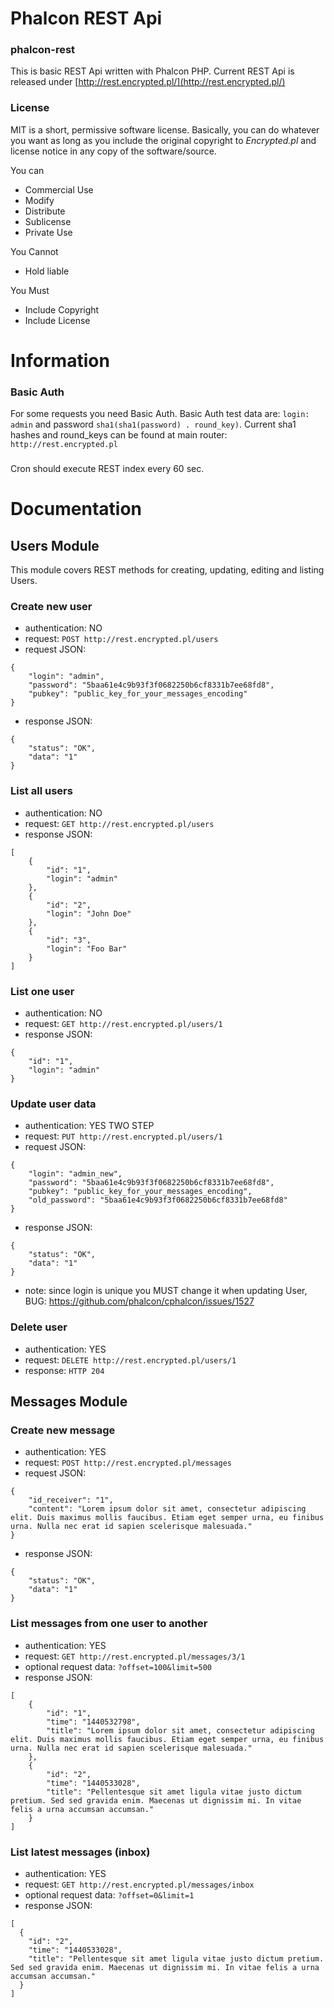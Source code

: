 # Phalcon REST Api 

### phalcon-rest
This is basic REST Api written with Phalcon PHP. Current REST Api is released under  [http://rest.encrypted.pl/](http://rest.encrypted.pl/)

### License 
MIT is a short, permissive software license. Basically, you can do whatever you want as long as you include the original copyright to *Encrypted.pl* and license notice in any copy of the software/source.

You can
- Commercial Use
- Modify
- Distribute
- Sublicense
- Private Use


You Cannot
- Hold liable

You Must
- Include Copyright
- Include License

# Information

### Basic Auth
For some requests you need Basic Auth. Basic Auth test data are: ```login: admin``` and password ```sha1(sha1(password) . round_key)```. Current sha1 hashes  and round_keys can be found at main router: ```http://rest.encrypted.pl```

###
Cron should execute REST index every 60 sec.

# Documentation

## Users Module
This module covers REST methods for creating, updating, editing and listing Users.

### Create new user
- authentication: NO
- request: ```POST http://rest.encrypted.pl/users```
- request JSON:
```
{
    "login": "admin",
    "password": "5baa61e4c9b93f3f0682250b6cf8331b7ee68fd8",
    "pubkey": "public_key_for_your_messages_encoding"
}
```
- response JSON:
```
{
    "status": "OK",
    "data": "1"
}
```

### List all users
- authentication: NO
- request: ```GET http://rest.encrypted.pl/users```
- response JSON:
```
[
    {
        "id": "1",
        "login": "admin"
    },
    {
        "id": "2",
        "login": "John Doe"
    },
    {
        "id": "3",
        "login": "Foo Bar"
    }
]
```

### List one user
- authentication: NO
- request: ```GET http://rest.encrypted.pl/users/1```
- response JSON:
```
{
    "id": "1",
    "login": "admin"
}
```

### Update user data
- authentication: YES TWO STEP
- request: ```PUT http://rest.encrypted.pl/users/1```
- request JSON:
```
{
    "login": "admin_new",
    "password": "5baa61e4c9b93f3f0682250b6cf8331b7ee68fd8",
    "pubkey": "public_key_for_your_messages_encoding",
    "old_password": "5baa61e4c9b93f3f0682250b6cf8331b7ee68fd8"
}
```
- response JSON:
```
{
    "status": "OK",
    "data": "1"
}
```
- note: since login is unique you MUST change it when updating User, BUG: https://github.com/phalcon/cphalcon/issues/1527

### Delete user
- authentication: YES
- request: ```DELETE http://rest.encrypted.pl/users/1```
- response: ```HTTP 204```

## Messages Module

### Create new message
- authentication: YES
- request: ```POST http://rest.encrypted.pl/messages```
- request JSON:
```
{
    "id_receiver": "1",
    "content": "Lorem ipsum dolor sit amet, consectetur adipiscing elit. Duis maximus mollis faucibus. Etiam eget semper urna, eu finibus urna. Nulla nec erat id sapien scelerisque malesuada."
}
```
- response JSON:
```
{
    "status": "OK",
    "data": "1"
}
```

### List messages from one user to another
- authentication: YES
- request: ```GET http://rest.encrypted.pl/messages/3/1```
- optional request data: ```?offset=100&limit=500```
- response JSON:
```
[
    {
        "id": "1",
        "time": "1440532798",
        "title": "Lorem ipsum dolor sit amet, consectetur adipiscing elit. Duis maximus mollis faucibus. Etiam eget semper urna, eu finibus urna. Nulla nec erat id sapien scelerisque malesuada."
    },
    {
        "id": "2",
        "time": "1440533028",
        "title": "Pellentesque sit amet ligula vitae justo dictum pretium. Sed sed gravida enim. Maecenas ut dignissim mi. In vitae felis a urna accumsan accumsan."
    }
]
```

### List latest messages (inbox)
- authentication: YES
- request: ```GET http://rest.encrypted.pl/messages/inbox```
- optional request data: ```?offset=0&limit=1```
- response JSON:
```
[
  {
    "id": "2",
    "time": "1440533028",
    "title": "Pellentesque sit amet ligula vitae justo dictum pretium. Sed sed gravida enim. Maecenas ut dignissim mi. In vitae felis a urna accumsan accumsan."
  }
]
```